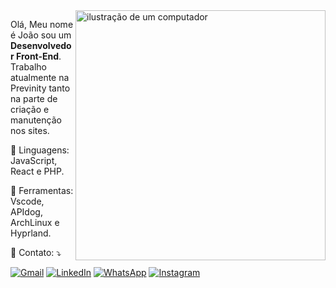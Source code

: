 <img src="https://raw.githubusercontent.com/MicaelliMedeiros/micaellimedeiros/master/image/computer-illustration.png" alt="ilustração de um computador" min-width="400px" max-width="400px" width="400px" align="right">

<p align="left"> 
  Olá, Meu nome é João sou um <strong>Desenvolvedor Front-End</strong>.<br>
  Trabalho atualmente na Previnity tanto na parte de criação e manutenção nos sites.
</p>

<p align="left">
  🦄 Linguagens: JavaScript, React e PHP.
</p>

<p align="left">
  💼 Ferramentas: Vscode, APIdog, ArchLinux e Hyprland.
</p>

<p align="left">
  💌 Contato: ⤵️
</p>

<p align="left">
  <a href="mailto:prucorp23@gmail.com" target="_blank" title="Gmail">
  <img src="https://img.shields.io/badge/-Gmail-FF0000?style=flat-square&labelColor=FF0000&logo=gmail&logoColor=white&link=LINK-DO-SEU-GMAIL" alt="Gmail"/></a>
  <a href="https://www.linkedin.com/in/joao-vitor-ferreira-br/" target="_blank" title="LinkedIn">
  <img src="https://img.shields.io/badge/-Linkedin-0e76a8?style=flat-square&logo=Linkedin&logoColor=white&link=LINK-DO-SEU-LINKEDIN" alt="LinkedIn"/></a>
  <a href="https://wa.me/19996827401?text=Ol%C3%A1%2C%20Tudo%20bem%3F%20Encontrei%20seu%20contato%20pelo%20perfil%20do%20Github." target="_blank" title="WhatsApp">
  <img src="https://img.shields.io/badge/-WhatsApp-25d366?style=flat-square&labelColor=25d366&logo=whatsapp&logoColor=white&link=API-DO-SEU-WHATSAPP" alt="WhatsApp"/></a>
  <a href="https://instagram.com/joaovitor.jp/" target="_blank" title="Instagram">
  <img src="https://img.shields.io/badge/-Instagram-DF0174?style=flat-square&labelColor=DF0174&logo=instagram&logoColor=white&link=LINK-DO-SEU-INSTAGRAM" alt="Instagram"/></a>
</p>
